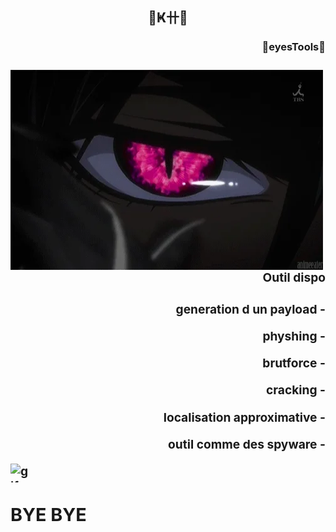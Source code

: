 <h2 align="center">🌸Ҝ卄🌸</h2>
<h3 align="right" >🌸eyesTools🌸<h3>

<p><img align="left" alt="gif" src="https://github.com/KHhkvrc/KHHK/blob/main/giphy.gif" width="500" height="320" /></p>
<div>
<h3 align="right"> Outil dispo <h3>
  <p align="right"> generation d un payload -<p>
  <p align="right"> physhing -<p>
  <p align="right"> brutforce -<p>
  <p align="right">cracking -<p>
  <p align="right">localisation approximative -<p>
  <p align="right"> outil comme des spyware -<p>
<div/>
<p><img align="left" alt="gif" src="https://c.tenor.com/Dwfua5i1kQwAAAAM/hi-wave.gif" width="30" height="30" /></p>
  <br>
  <h2>BYE BYE <h2>
